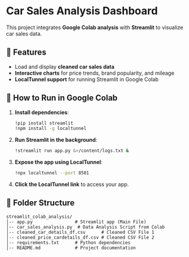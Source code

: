 # Car Sales Analysis Dashboard

This project integrates **Google Colab analysis** with **Streamlit** to visualize car sales data.

## 🚀 Features
- Load and display **cleaned car sales data**
- **Interactive charts** for price trends, brand popularity, and mileage
- **LocalTunnel support** for running Streamlit in Google Colab

## 📌 How to Run in Google Colab
1. **Install dependencies**:  
   ```bash
   !pip install streamlit
   !npm install -g localtunnel
   ```
2. **Run Streamlit in the background**:  
   ```bash
   !streamlit run app.py &>/content/logs.txt &
   ```
3. **Expose the app using LocalTunnel**:  
   ```bash
   !npx localtunnel --port 8501
   ```
4. **Click the LocalTunnel link** to access your app.

## 📂 Folder Structure
```
streamlit_colab_analysis/
│-- app.py                # Streamlit app (Main File)
│-- car_sales_analysis.py  # Data Analysis Script from Colab
│-- cleaned_car_details_df.csv      # Cleaned CSV File 1
│-- cleaned_price_cardetails_df.csv # Cleaned CSV File 2
│-- requirements.txt      # Python dependencies
│-- README.md             # Project documentation
```
